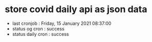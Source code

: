 # store covid daily api as json data

- last cronjob : Friday, 15 January 2021 08:37:00
- status og cron : success
- status daily cron : success
      
      